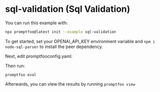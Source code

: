 # sql-validation (Sql Validation)

You can run this example with:

```bash
npx promptfoo@latest init --example sql-validation
```

To get started, set your OPENAI_API_KEY environment variable and `npm i node-sql-parser` to install the peer dependency.

Next, edit promptfooconfig.yaml.

Then run:

```
promptfoo eval
```

Afterwards, you can view the results by running `promptfoo view`
